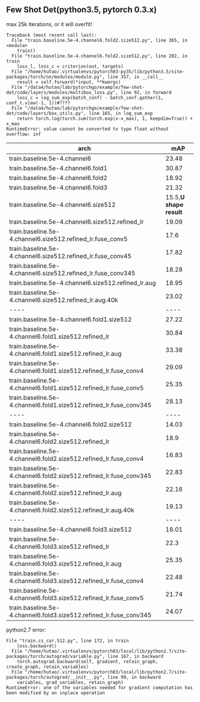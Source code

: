 ## Few Shot Det(**python3.5,  pytorch  0.3.x**)





max 25k iterations, or it will overfit!
```
Traceback (most recent call last):
  File "train.baseline.5e-4.channel6.fold2.size512.py", line 365, in <module>
    train()
  File "train.baseline.5e-4.channel6.fold2.size512.py", line 202, in train
    loss_l, loss_c = criterion(out, targets)
  File "/home/hutao/.virtualenvs/pytorch03-py35/lib/python3.5/site-packages/torch/nn/modules/module.py", line 357, in __call__
    result = self.forward(*input, **kwargs)
  File "/data4/hutao/lab/pytorchgo/example/few-shot-det/code/layers/modules/multibox_loss.py", line 92, in forward
    loss_c = log_sum_exp(batch_conf) - batch_conf.gather(1, conf_t.view(-1, 1))#????
  File "/data4/hutao/lab/pytorchgo/example/few-shot-det/code/layers/box_utils.py", line 165, in log_sum_exp
    return torch.log(torch.sum(torch.exp(x-x_max), 1, keepdim=True)) + x_max
RuntimeError: value cannot be converted to type float without overflow: inf
```
|arch|mAP|
|----|----|
train.baseline.5e-4.channel6|23.48|
train.baseline.5e-4.channel6.fold1|30.87|
train.baseline.5e-4.channel6.fold2|18.92|
train.baseline.5e-4.channel6.fold3|21.32|
train.baseline.5e-4.channel6.size512|15.5,**U shape result**|
train.baseline.5e-4.channel6.size512.refined_lr|19.09|
train.baseline.5e-4.channel6.size512.refined_lr.fuse_conv5|17.6|
train.baseline.5e-4.channel6.size512.refined_lr.fuse_conv45|17.82|
train.baseline.5e-4.channel6.size512.refined_lr.fuse_conv345|18.28|
train.baseline.5e-4.channel6.size512.refined_lr.aug|18.95|
train.baseline.5e-4.channel6.size512.refined_lr.aug.40k|23.02|
|----|----|
train.baseline.5e-4.channel6.fold1.size512|27.22|
train.baseline.5e-4.channel6.fold1.size512.refined_lr|30.84|
train.baseline.5e-4.channel6.fold1.size512.refined_lr.aug|33.38|
train.baseline.5e-4.channel6.fold1.size512.refined_lr.fuse_conv4|29.09|
train.baseline.5e-4.channel6.fold1.size512.refined_lr.fuse_conv5|25.35|
train.baseline.5e-4.channel6.fold1.size512.refined_lr.fuse_conv345|28.13|
|----|----|
train.baseline.5e-4.channel6.fold2.size512|14.03|
train.baseline.5e-4.channel6.fold2.size512.refined_lr|18.9|
train.baseline.5e-4.channel6.fold2.size512.refined_lr.fuse_conv4|16.83|
train.baseline.5e-4.channel6.fold2.size512.refined_lr.fuse_conv345|22.83|
train.baseline.5e-4.channel6.fold2.size512.refined_lr.aug|22.16|
train.baseline.5e-4.channel6.fold2.size512.refined_lr.aug.40k|19.13|
|----|----|
train.baseline.5e-4.channel6.fold3.size512|18.01|
train.baseline.5e-4.channel6.fold3.size512.refined_lr|22.3|
train.baseline.5e-4.channel6.fold3.size512.refined_lr.aug|25.35|
train.baseline.5e-4.channel6.fold3.size512.refined_lr.fuse_conv4|22.48|
train.baseline.5e-4.channel6.fold3.size512.refined_lr.fuse_conv5|21.74|
train.baseline.5e-4.channel6.fold3.size512.refined_lr.fuse_conv345|24.07|





python2.7 error:
```
File "train.cs_car.512.py", line 172, in train
    loss.backward()
  File "/home/hutao/.virtualenvs/pytorch03/local/lib/python2.7/site-packages/torch/autograd/variable.py", line 167, in backward
    torch.autograd.backward(self, gradient, retain_graph, create_graph, retain_variables)
  File "/home/hutao/.virtualenvs/pytorch03/local/lib/python2.7/site-packages/torch/autograd/__init__.py", line 99, in backward
    variables, grad_variables, retain_graph)
RuntimeError: one of the variables needed for gradient computation has been modified by an inplace operation
```